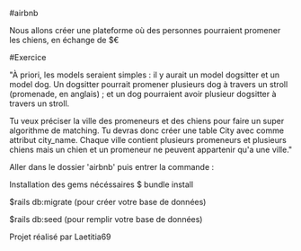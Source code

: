 
#airbnb

Nous allons créer une plateforme où des personnes pourraient promener les chiens, en échange de $€

#Exercice

"À priori, les models seraient simples : il y aurait un model dogsitter et un model dog. Un dogsitter pourrait promener plusieurs dog à travers un stroll (promenade, en anglais) ; et un dog pourraient avoir plusieur dogsitter à travers un stroll.

Tu veux préciser la ville des promeneurs et des chiens pour faire un super algorithme de matching. Tu devras donc créer une table City avec comme attribut city_name. Chaque ville contient plusieurs promeneurs et plusieurs chiens mais un chien et un promeneur ne peuvent appartenir qu'a une ville."

Aller dans le dossier 'airbnb' puis entrer la commande :

Installation des gems nécéssaires $ bundle install

$rails db:migrate (pour créer votre base de données)

$rails db:seed (pour remplir votre base de données)

Projet réalisé par Laetitia69

